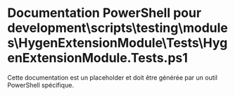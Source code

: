 # Documentation PowerShell pour development\scripts\testing\modules\HygenExtensionModule\Tests\HygenExtensionModule.Tests.ps1

Cette documentation est un placeholder et doit être générée par un outil PowerShell spécifique.
